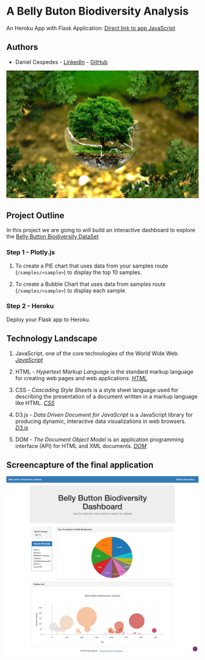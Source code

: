 # A Belly Buton Biodiversity Analysis 

An Heroku App with Flask Application: [Direct link to app JavaScript](https://github.com/danielczz/Dashboarding-website-for-Biodiversity/blob/master/static/js/app.js)

## Authors
* Daniel Cespedes - [LinkedIn](https://www.linkedin.com/in/selinzorob/) - [GitHub](https://github.com/danielczz)


![Landing page](static/Images/landing.jpg)


## Project Outline
In this project we are going to  will build an interactive dashboard to explore the [Belly Button Biodiversity DataSet](https://news.nationalgeographic.com/news/2012/11/121114-belly-button-bacteria-science-health-dunn/)

### Step 1 - Plotly.js

1. To create a PIE chart that uses data from your samples route (`/samples/<sample>`) to display the top 10 samples.

1. To create a Bubble Chart that uses data from samples route (`/samples/<sample>`) to display each sample.

### Step 2 - Heroku

Deploy your Flask app to Heroku.


## Technology Landscape

1. JavaScript, one of the core technologies of the World Wide Web.
[_JavaScript_](https://www.javascript.com/)

1. HTML - _Hypertext Markup Language_ is the standard markup language for creating web pages and web applications.
[_HTML_](https://www.w3.org/html/)

1. CSS - _Cascading Style Sheets_ is a style sheet language used for describing the presentation of a document written in a markup language like HTML.
[_CSS_](https://developer.mozilla.org/es/docs/Web/CSS)

1. D3.js - _Data Driven Document for JavaScript_ is a JavaScript library for producing dynamic, interactive data visualizations in web browsers.
[_D3.js_](https://d3js.org/)

1. DOM - _The Document Object Model_ is an application programming interface (API) for HTML and XML documents.
[_DOM_](https://www.w3.org/TR/DOM-Level-1/introduction.html)


## Screencapture of the final application 
![Landing page](static/Images/screencapture.png)
